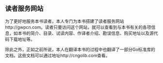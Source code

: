 ## 读者服务网站

为了更好地服务本书读者，本人专门为本书搭建了读者服务网站http://gwpcn.com。读者只要访问这个网站，就可以查看到与本书有关的各项信息，如本书的简介、目录、试读内容、作译者介绍、勘误信息、购买地址以及源代码下载地址等。

除此之外，正如之前所说，本人在翻译本书的过程中也翻译了一部分Go标准库的文档，这些文档可以通过地址http://cngolib.com查看。

